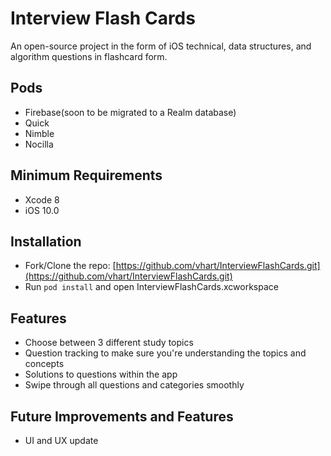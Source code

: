 # Interview Flash Cards
An open-source project in the form of iOS technical, data structures, and algorithm questions in flashcard form.

## Pods
- Firebase(soon to be migrated to a Realm database)
- Quick
- Nimble
- Nocilla

## Minimum Requirements
- Xcode 8
- iOS 10.0

## Installation
- Fork/Clone the repo: [https://github.com/vhart/InterviewFlashCards.git](https://github.com/vhart/InterviewFlashCards.git)
- Run `pod install` and open InterviewFlashCards.xcworkspace

## Features
- Choose between 3 different study topics
- Question tracking to make sure you're understanding the topics and concepts
- Solutions to questions within the app
- Swipe through all questions and categories smoothly

## Future Improvements and Features
- UI and UX update
